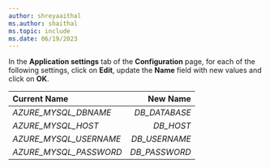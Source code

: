 ```yaml
---
author: shreyaaithal
ms.author: shaithal
ms.topic: include
ms.date: 06/19/2023
---
```


In the **Application settings** tab of the **Configuration** page, for each of the following settings, click on **Edit**, update the **Name** field with new values and click on **OK**.

| Current **Name**  | New **Name** |
|:----------------|-----------:|
| *AZURE_MYSQL_DBNAME* | *DB_DATABASE* |
| *AZURE_MYSQL_HOST* | *DB_HOST* |
| *AZURE_MYSQL_USERNAME* | *DB_USERNAME* |
| *AZURE_MYSQL_PASSWORD* | *DB_PASSWORD* |